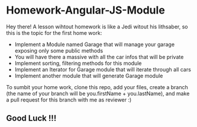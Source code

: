# Homework-Angular-JS-Module

Hey there! A lesson wihtout homework is like a Jedi witout his lithsaber, so this is the topic for the first home work:

- Implement a Module named Garage that will manage your garage exposing only some public methods
- You will have there a massive with all the car infos that will be private
- Implement sorting, filtering methods for this module
- Implement an Iterator for Garage module that will iterate through all cars
- Implement another module that will generate Garage module

To sumbit your home work, clone this repo, add your files, create a branch (the name of your branch will be you.firstName + you.lastName), and make a pull request for this branch with me as reviewer :)

## Good Luck !!!
